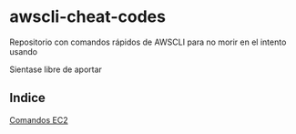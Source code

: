 # awscli-cheat-codes
Repositorio con comandos rápidos de AWSCLI para no morir en el intento usando

Sientase libre de aportar

## Indice

[Comandos EC2](https://github.com/rodoac89/awscli-cheat-codes/blob/master/ec2/readme.md)
